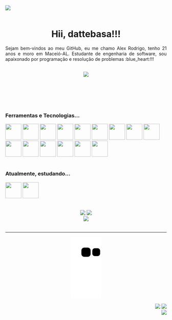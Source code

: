 <img src="https://uploaddeimagens.com.br/images/004/311/518/full/Chibi-Boruto-Uzumaki-by-Marcinha20-on-DeviantArt.png?1674612294" align="left" width="350px" />

<br />
<br />

<div display="inline-block">
 <h1 align="center">Hii, dattebasa!!!</h1>

 <p align="justify">Sejam bem-vindos ao meu GitHub, eu me chamo Alex Rodrigo, tenho 21 anos e moro em Maceió-AL. Estudante de engenharia de software, sou apaixonado por programação e resolução de problemas :blue_heart:!!!</p>

 <br />

 <div align="center">
  <img src="https://i.pinimg.com/originals/d3/9d/41/d39d41a34f2ccccec2aa34c9f7b2cc8b.gif" width="400" />
 </div>
</div>

<br />
<br />
<br />
<br />
<br />

<div display="block">
  <h3>Ferramentas e Tecnologias...</h3>
  <img src="https://cdn.jsdelivr.net/gh/devicons/devicon/icons/html5/html5-original.svg" width="50" height="50" />
  <img src="https://cdn.jsdelivr.net/gh/devicons/devicon/icons/css3/css3-original.svg" width="50" height="50" />
  <img src="https://cdn.jsdelivr.net/gh/devicons/devicon/icons/bootstrap/bootstrap-original.svg" width="50" height="50" />
  <img src="https://cdn.jsdelivr.net/gh/devicons/devicon/icons/javascript/javascript-original.svg" width="50" height="50" />
  <img src="https://cdn.jsdelivr.net/gh/devicons/devicon/icons/typescript/typescript-original.svg" width="50" height="50" />
  <img src="https://cdn.jsdelivr.net/gh/devicons/devicon/icons/react/react-original.svg" width="50" height="50" />
  <img src="https://cdn.jsdelivr.net/gh/devicons/devicon/icons/nodejs/nodejs-original.svg" width="50" height="50" />
  <img src="https://cdn.jsdelivr.net/gh/devicons/devicon/icons/firebase/firebase-plain.svg"  width="50" height="50" />
  <img src="https://cdn.jsdelivr.net/gh/devicons/devicon/icons/mongodb/mongodb-original.svg" width="50" height="50" />
  <img src="https://cdn.jsdelivr.net/gh/devicons/devicon/icons/mysql/mysql-original.svg" width="50" height="50" />     
  <img src="https://cdn.jsdelivr.net/gh/devicons/devicon/icons/postgresql/postgresql-original.svg" width="50" height="50" />
  <img src="https://cdn.jsdelivr.net/gh/devicons/devicon/icons/redis/redis-original.svg" width="50" height="50" />
  <img src="https://cdn.jsdelivr.net/gh/devicons/devicon/icons/docker/docker-original.svg" width="50" height="50" />
  <img src="https://cdn.jsdelivr.net/gh/devicons/devicon/icons/git/git-original.svg" width="50" height="50" />
  <img src="https://cdn.jsdelivr.net/gh/devicons/devicon/icons/vscode/vscode-original.svg" width="50" height="50" />
</div>

<br />

<div display="block">
  <h3>Atualmente, estudando...</h3>
  <img src="https://cdn.jsdelivr.net/gh/devicons/devicon/icons/typescript/typescript-original.svg" width="50" height="50" />
  <img src="https://cdn.jsdelivr.net/gh/devicons/devicon/icons/tailwindcss/tailwindcss-plain.svg" width="50" height="50" />
</div>

<br />
<br />

<div align="center">
 <img height="180" src="https://github-readme-stats-eight-theta.vercel.app/api?username=alexrla&show_icons=true&theme=react&include_all_commits=true&count_private=true"/>
 <img height="180" src="https://github-readme-stats-eight-theta.vercel.app/api/top-langs/?username=alexrla&langs_count=8&layout=compact&theme=react"/>
</div>

 <div align="center">
  <img height="180" src="https://github-readme-stats.vercel.app/api/wakatime?username=alexrla&theme=react"/>
 </div>

<br />
<hr />

<div align="center">

  ![Snake animation](https://github.com/alexrla/alexrla/blob/output/github-contribution-grid-snake.svg)
  
</div>

<div align="right">
  <div>
    <a href = "mailto:alexrodrigoarruda@gmail.com"><img src="https://img.shields.io/badge/Gmail-D14836?style=for-the-badge&logo=gmail&logoColor=white" target="_blank"></a>
    <a href="" target="_blank"><img src="https://img.shields.io/badge/-LinkedIn-%230077B5?style=for-the-badge&logo=linkedin&logoColor=white" target="_blank"></a>
  </div>
  <img height="115" align="right" src="https://i.pinimg.com/originals/33/a3/17/33a3175868b219d7fe502e9bbcb1693f.gif" />
</div>
